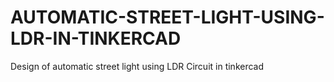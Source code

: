 # AUTOMATIC-STREET-LIGHT-USING-LDR-IN-TINKERCAD
Design of automatic street light using LDR Circuit in tinkercad
